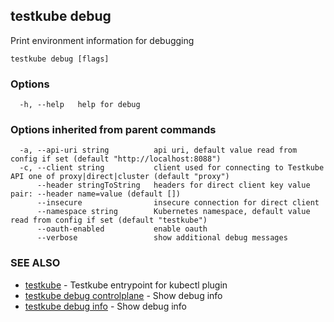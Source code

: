 ## testkube debug

Print environment information for debugging

```
testkube debug [flags]
```

### Options

```
  -h, --help   help for debug
```

### Options inherited from parent commands

```
  -a, --api-uri string          api uri, default value read from config if set (default "http://localhost:8088")
  -c, --client string           client used for connecting to Testkube API one of proxy|direct|cluster (default "proxy")
      --header stringToString   headers for direct client key value pair: --header name=value (default [])
      --insecure                insecure connection for direct client
      --namespace string        Kubernetes namespace, default value read from config if set (default "testkube")
      --oauth-enabled           enable oauth
      --verbose                 show additional debug messages
```

### SEE ALSO

* [testkube](testkube.md)	 - Testkube entrypoint for kubectl plugin
* [testkube debug controlplane](testkube_debug_controlplane.md)	 - Show debug info
* [testkube debug info](testkube_debug_info.md)	 - Show debug info


